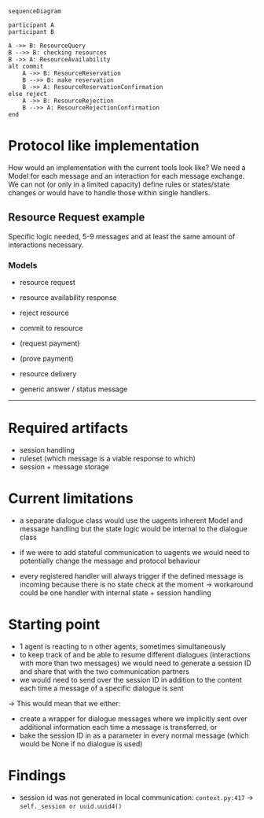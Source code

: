 ```mermaid
sequenceDiagram

participant A
participant B

A ->> B: ResourceQuery
B -->> B: checking resources
B ->> A: ResourceAvailability
alt commit
    A ->> B: ResourceReservation
    B -->> B: make reservation
    B ->> A: ResourceReservationConfirmation
else reject
    A ->> B: ResourceRejection
    B -->> A: ResourceRejectionConfirmation
end
```

# Protocol like implementation
How would an implementation with the current tools look like?
We need a Model for each message and an interaction for each message exchange.
We can not (or only in a limited capacity) define rules or states/state changes or would have to handle those within single handlers.

## Resource Request example
Specific logic needed, 5-9 messages and at least the same amount of interactions necessary.
### Models
- resource request
- resource availability response
- reject resource
- commit to resource
- (request payment)
- (prove payment)
- resource delivery

- generic answer / status message

---

# Required artifacts
- session handling
- ruleset (which message is a viable response to which)
- session + message storage

# Current limitations
- a separate dialogue class would use the uagents inherent Model and message handling but the state logic would be internal to the dialogue class
- if we were to add stateful communication to uagents we would need to potentially change the message and protocol behaviour

- every registered handler will always trigger if the defined message is incoming because there is no state check at the moment
-> workaround could be one handler with internal state + session handling

# Starting point
- 1 agent is reacting to n other agents, sometimes simultaneously
- to keep track of and be able to resume different dialogues (interactions with more than two messages) we would need to generate a session ID and share that with the two communication partners
- we would need to send over the session ID in addition to the content each time a message of a specific dialogue is sent

-> This would mean that we either:
- create a wrapper for dialogue messages where we implicitly sent over additional information each time a message is transferred, or
- bake the session ID in as a parameter in every normal message (which would be None if no dialogue is used)

# Findings
- session id was not generated in local communication: `context.py:417` -> `self._session or uuid.uuid4()`